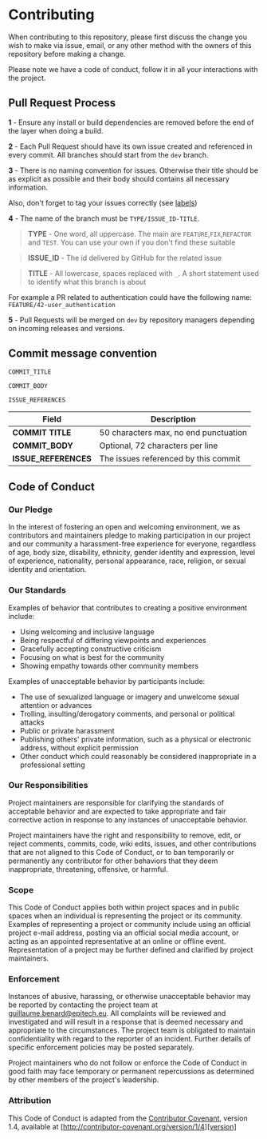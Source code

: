 # Contributing

When contributing to this repository, please first discuss the change you wish to make via issue,
email, or any other method with the owners of this repository before making a change.

Please note we have a code of conduct, follow it in all your interactions with the project.


## Pull Request Process

**1** - Ensure any install or build dependencies are removed before the end of the layer when doing a
build.

**2** - Each Pull Request should have its own issue created and referenced in every commit. All branches
should start from the `dev` branch.

**3** - There is no naming convention for issues. Otherwise their title should be as explicit as possible
and their body should contains all necessary information.

Also, don't forget to tag your issues correctly (see [labels](https://github.com/PerfectWeek/web-api/labels))

**4** - The name of the branch must be `TYPE/ISSUE_ID-TITLE`.

> **TYPE** - One word, all uppercase. The main are `FEATURE`,`FIX`,`REFACTOR` and `TEST`.
You can use your own if you don't find these suitable

> **ISSUE_ID** - The id delivered by GitHub for the related issue

> **TITLE** - All lowercase, spaces replaced with `_`.
A short statement used to identify what this branch is about

For example a PR related to authentication could have the following name: `FEATURE/42-user_authentication`

**5** - Pull Requests will be merged on `dev` by repository managers depending on incoming releases and versions.


## Commit message convention

```
COMMIT_TITLE

COMMIT_BODY

ISSUE_REFERENCES
```

| Field | Description |
|-------|-------------|
| **COMMIT TITLE** | 50 characters max, no end punctuation |
| **COMMIT_BODY** | Optional, 72 characters per line |
| **ISSUE_REFERENCES** | The issues referenced by this commit |


## Code of Conduct

### Our Pledge

In the interest of fostering an open and welcoming environment, we as
contributors and maintainers pledge to making participation in our project and
our community a harassment-free experience for everyone, regardless of age, body
size, disability, ethnicity, gender identity and expression, level of experience,
nationality, personal appearance, race, religion, or sexual identity and
orientation.

### Our Standards

Examples of behavior that contributes to creating a positive environment
include:

* Using welcoming and inclusive language
* Being respectful of differing viewpoints and experiences
* Gracefully accepting constructive criticism
* Focusing on what is best for the community
* Showing empathy towards other community members

Examples of unacceptable behavior by participants include:

* The use of sexualized language or imagery and unwelcome sexual attention or
advances
* Trolling, insulting/derogatory comments, and personal or political attacks
* Public or private harassment
* Publishing others' private information, such as a physical or electronic
  address, without explicit permission
* Other conduct which could reasonably be considered inappropriate in a
  professional setting

### Our Responsibilities

Project maintainers are responsible for clarifying the standards of acceptable
behavior and are expected to take appropriate and fair corrective action in
response to any instances of unacceptable behavior.

Project maintainers have the right and responsibility to remove, edit, or
reject comments, commits, code, wiki edits, issues, and other contributions
that are not aligned to this Code of Conduct, or to ban temporarily or
permanently any contributor for other behaviors that they deem inappropriate,
threatening, offensive, or harmful.

### Scope

This Code of Conduct applies both within project spaces and in public spaces
when an individual is representing the project or its community. Examples of
representing a project or community include using an official project e-mail
address, posting via an official social media account, or acting as an appointed
representative at an online or offline event. Representation of a project may be
further defined and clarified by project maintainers.

### Enforcement

Instances of abusive, harassing, or otherwise unacceptable behavior may be
reported by contacting the project team at guillaume.benard@epitech.eu. All
complaints will be reviewed and investigated and will result in a response that
is deemed necessary and appropriate to the circumstances. The project team is
obligated to maintain confidentiality with regard to the reporter of an incident.
Further details of specific enforcement policies may be posted separately.

Project maintainers who do not follow or enforce the Code of Conduct in good
faith may face temporary or permanent repercussions as determined by other
members of the project's leadership.

### Attribution

This Code of Conduct is adapted from the [Contributor Covenant][homepage], version 1.4,
available at [http://contributor-covenant.org/version/1/4][version]

[homepage]: http://contributor-covenant.org
[version]: http://contributor-covenant.org/version/1/4/
